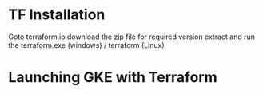 # TF Installation
Goto terraform.io
download the zip file for required version
extract and run the terraform.exe (windows) / terraform (Linux)

# Launching GKE with Terraform
